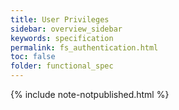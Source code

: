 ```yaml
---
title: User Privileges
sidebar: overview_sidebar
keywords: specification
permalink: fs_authentication.html
toc: false
folder: functional_spec
---
```


{% include note-notpublished.html %}
